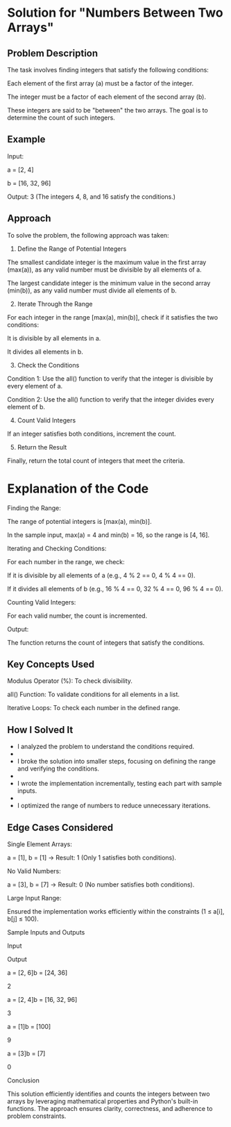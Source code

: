 # Solution for "Numbers Between Two Arrays"

## Problem Description

The task involves finding integers that satisfy the following conditions:

Each element of the first array (a) must be a factor of the integer.

The integer must be a factor of each element of the second array (b).

These integers are said to be "between" the two arrays. The goal is to determine the count of such integers.

## Example

Input:

a = [2, 4]

b = [16, 32, 96]

Output: 3 (The integers 4, 8, and 16 satisfy the conditions.)


## Approach

To solve the problem, the following approach was taken:

1. Define the Range of Potential Integers

The smallest candidate integer is the maximum value in the first array (max(a)), as any valid number must be divisible by all elements of a.

The largest candidate integer is the minimum value in the second array (min(b)), as any valid number must divide all elements of b.

2. Iterate Through the Range

For each integer in the range [max(a), min(b)], check if it satisfies the two conditions:

It is divisible by all elements in a.

It divides all elements in b.

3. Check the Conditions

Condition 1: Use the all() function to verify that the integer is divisible by every element of a.

Condition 2: Use the all() function to verify that the integer divides every element of b.

4. Count Valid Integers

If an integer satisfies both conditions, increment the count.

5. Return the Result

Finally, return the total count of integers that meet the criteria.



# Explanation of the Code

Finding the Range:

The range of potential integers is [max(a), min(b)].

In the sample input, max(a) = 4 and min(b) = 16, so the range is [4, 16].

Iterating and Checking Conditions:

For each number in the range, we check:

If it is divisible by all elements of a (e.g., 4 % 2 == 0, 4 % 4 == 0).

If it divides all elements of b (e.g., 16 % 4 == 0, 32 % 4 == 0, 96 % 4 == 0).

Counting Valid Integers:

For each valid number, the count is incremented.

Output:

The function returns the count of integers that satisfy the conditions.

## Key Concepts Used

Modulus Operator (%): To check divisibility.

all() Function: To validate conditions for all elements in a list.

Iterative Loops: To check each number in the defined range.

## How I Solved It

* I analyzed the problem to understand the conditions required.
* 
* I broke the solution into smaller steps, focusing on defining the range and verifying the conditions.
* 
* I wrote the implementation incrementally, testing each part with sample inputs.
* 
* I optimized the range of numbers to reduce unnecessary iterations.

## Edge Cases Considered

Single Element Arrays:

a = [1], b = [1] → Result: 1 (Only 1 satisfies both conditions).

No Valid Numbers:

a = [3], b = [7] → Result: 0 (No number satisfies both conditions).

Large Input Range:

Ensured the implementation works efficiently within the constraints (1 ≤ a[i], b[j] ≤ 100).

Sample Inputs and Outputs

Input

Output

a = [2, 6]b = [24, 36]

2

a = [2, 4]b = [16, 32, 96]

3

a = [1]b = [100]

9

a = [3]b = [7]

0

Conclusion

This solution efficiently identifies and counts the integers between two arrays by leveraging mathematical properties and Python's built-in functions. The approach ensures clarity, correctness, and adherence to problem constraints.

